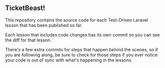 ## TicketBeast!

This repository contains the source code for each Test-Driven Laravel lesson that has been published so far.

Each lesson that includes code changes has its own commit so you can see the diff for that lesson.

There's a few extra commits for steps that happen behind the scenes, so if you are following along, be sure to check for those steps if you ever notice your code is out of sync with what's happening in the lessons.